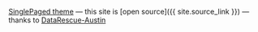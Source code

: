

[SinglePaged theme](https://github.com/t413/SinglePaged)
&mdash;
this site is [open source]({{ site.source_link }})
&mdash;
thanks to [<i class="fa fa-github"></i> DataRescue-Austin](https://github.com/DataRescue-Austin)

